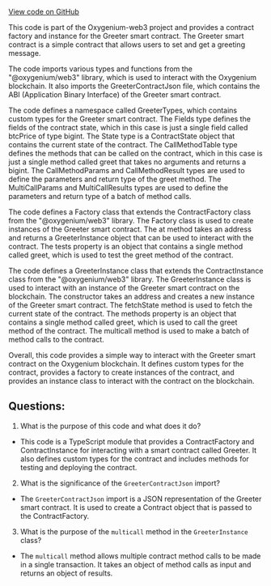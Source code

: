 [View code on GitHub](https://github.com/oxygenium-network/oxygenium-web3/artifacts/ts/Greeter.ts)

This code is part of the Oxygenium-web3 project and provides a contract factory and instance for the Greeter smart contract. The Greeter smart contract is a simple contract that allows users to set and get a greeting message. 

The code imports various types and functions from the "@oxygenium/web3" library, which is used to interact with the Oxygenium blockchain. It also imports the GreeterContractJson file, which contains the ABI (Application Binary Interface) of the Greeter smart contract.

The code defines a namespace called GreeterTypes, which contains custom types for the Greeter smart contract. The Fields type defines the fields of the contract state, which in this case is just a single field called btcPrice of type bigint. The State type is a ContractState object that contains the current state of the contract. The CallMethodTable type defines the methods that can be called on the contract, which in this case is just a single method called greet that takes no arguments and returns a bigint. The CallMethodParams and CallMethodResult types are used to define the parameters and return type of the greet method. The MultiCallParams and MultiCallResults types are used to define the parameters and return type of a batch of method calls.

The code defines a Factory class that extends the ContractFactory class from the "@oxygenium/web3" library. The Factory class is used to create instances of the Greeter smart contract. The at method takes an address and returns a GreeterInstance object that can be used to interact with the contract. The tests property is an object that contains a single method called greet, which is used to test the greet method of the contract.

The code defines a GreeterInstance class that extends the ContractInstance class from the "@oxygenium/web3" library. The GreeterInstance class is used to interact with an instance of the Greeter smart contract on the blockchain. The constructor takes an address and creates a new instance of the Greeter smart contract. The fetchState method is used to fetch the current state of the contract. The methods property is an object that contains a single method called greet, which is used to call the greet method of the contract. The multicall method is used to make a batch of method calls to the contract.

Overall, this code provides a simple way to interact with the Greeter smart contract on the Oxygenium blockchain. It defines custom types for the contract, provides a factory to create instances of the contract, and provides an instance class to interact with the contract on the blockchain.
## Questions: 
 1. What is the purpose of this code and what does it do?
- This code is a TypeScript module that provides a ContractFactory and ContractInstance for interacting with a smart contract called Greeter. It also defines custom types for the contract and includes methods for testing and deploying the contract.

2. What is the significance of the `GreeterContractJson` import?
- The `GreeterContractJson` import is a JSON representation of the Greeter smart contract. It is used to create a Contract object that is passed to the ContractFactory.

3. What is the purpose of the `multicall` method in the `GreeterInstance` class?
- The `multicall` method allows multiple contract method calls to be made in a single transaction. It takes an object of method calls as input and returns an object of results.